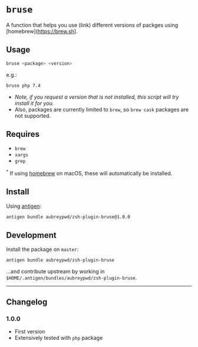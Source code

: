 # `bruse`

A function that helps you use (link) different versions of packges using [homebrew](https://brew.sh].

## Usage

```bash
bruse <package> <version>
```

e.g.:

```bash
bruse php 7.4
```

- _Note, if you request a version that is not installed, this script will try install it for you._
- Also, packages are currently limited to `brew`, so `brew cask` packages are not supported.

## Requires

- `brew`
- `xargs`
- `grep`

<sup>*</sup> If using [homebrew](https://brew.sh) on macOS, these will automatically be installed.

## Install

Using [antigen](https://github.com/zsh-users/antigen):

```bash
antigen bundle aubreypwd/zsh-plugin-bruse@1.0.0
```

## Development

Install the package on `master`:

```bash
antigen bundle aubreypwd/zsh-plugin-bruse
```

...and contribute upstream by working in `$HOME/.antigen/bundles/aubreypwd/zsh-plugin-bruse`.

---

## Changelog

### 1.0.0

- First version
- Extensively tested with `php` package
